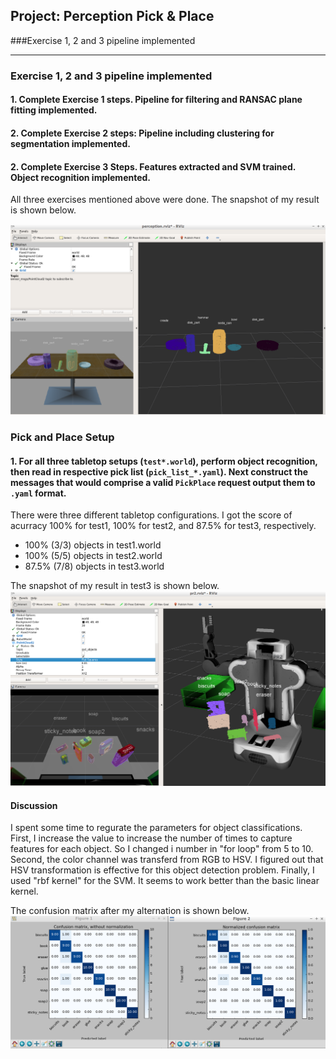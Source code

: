 ﻿## Project: Perception Pick & Place
###Exercise 1, 2 and 3 pipeline implemented

---

[//]: # (Image References)
[p1]: ./images/fig1.png
[p2]: ./images/fig2.png
[p3]: ./images/fig3.png


### Exercise 1, 2 and 3 pipeline implemented
#### 1. Complete Exercise 1 steps. Pipeline for filtering and RANSAC plane fitting implemented.

#### 2. Complete Exercise 2 steps: Pipeline including clustering for segmentation implemented.  

#### 2. Complete Exercise 3 Steps.  Features extracted and SVM trained.  Object recognition implemented.

All three exercises mentioned above were done. 
The snapshot of my result is shown below.

![alt text][p1]

### Pick and Place Setup

#### 1. For all three tabletop setups (`test*.world`), perform object recognition, then read in respective pick list (`pick_list_*.yaml`). Next construct the messages that would comprise a valid `PickPlace` request output them to `.yaml` format.

There were three different tabletop configurations. I got the score of acurracy 100% for test1, 100% for test2, and 87.5% for test3, respectively. 

- 100% (3/3) objects in test1.world
- 100% (5/5) objects in test2.world
- 87.5% (7/8) objects in test3.world

The snapshot of my result in test3 is shown below.
![alt text][p2]

#### Discussion
I spent some time to regurate the parameters for object classifications. First, I increase the value to increase the number of times to capture features for each object. So I changed i number in "for loop" from 5 to 10. Second, the color channel was transferd from RGB to HSV. I figured out that HSV transformation is effective for this object detection problem. Finally, I used "rbf kernel" for the SVM. It seems to work better than the basic linear kernel.

The confusion matrix after my alternation is shown below.
![alt text][p3]



